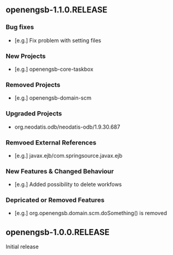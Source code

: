 openengsb-1.1.0.RELEASE
-----------------------

### Bug fixes
  * [e.g.] Fix problem with setting files

### New Projects
  * [e.g.] openengsb-core-taskbox

### Removed Projects
  * [e.g.] openengsb-domain-scm

### Upgraded Projects
  * org.neodatis.odb/neodatis-odb/1.9.30.687

### Remvoed External References
  * [e.g.] javax.ejb/com.springsource.javax.ejb

### New Features & Changed Behaviour
  * [e.g.] Added possibility to delete workfows

### Depricated or Removed Features
  * [e.g.] org.openengsb.domain.scm.doSomething() is removed

openengsb-1.0.0.RELEASE
-----------------------

Initial release


